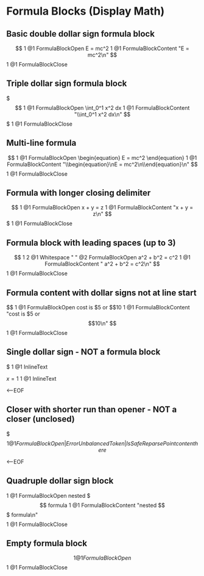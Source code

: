# Formula Blocks (Display Math)

## Basic double dollar sign formula block

$$
1
@1 FormulaBlockOpen
E = mc^2
1
@1 FormulaBlockContent "E = mc^2\n"
$$
1
@1 FormulaBlockClose

## Triple dollar sign formula block

$$$
1
@1 FormulaBlockOpen
\int_0^1 x^2 dx
1
@1 FormulaBlockContent "\\int_0^1 x^2 dx\n"
$$$
1
@1 FormulaBlockClose

## Multi-line formula

$$
1
@1 FormulaBlockOpen
\begin{equation}
E = mc^2
\end{equation}
1
@1 FormulaBlockContent "\\begin{equation}\nE = mc^2\n\\end{equation}\n"
$$
1
@1 FormulaBlockClose

## Formula with longer closing delimiter

$$
1
@1 FormulaBlockOpen
x + y = z
1
@1 FormulaBlockContent "x + y = z\n"
$$$
1
@1 FormulaBlockClose

## Formula block with leading spaces (up to 3)

  $$
1 2
@1 Whitespace "  "
@2 FormulaBlockOpen
  a^2 + b^2 = c^2
1
@1 FormulaBlockContent "  a^2 + b^2 = c^2\n"
  $$
1
@1 FormulaBlockClose

## Formula content with dollar signs not at line start

$$
1
@1 FormulaBlockOpen
cost is $5 or $$10
1
@1 FormulaBlockContent "cost is $5 or $$10\n"
$$
1
@1 FormulaBlockClose

## Single dollar sign - NOT a formula block

$
1
@1 InlineText

$x = 1$
1
@1 InlineText

<--EOF

## Closer with shorter run than opener - NOT a closer (unclosed)

$$$
1
@1 FormulaBlockOpen|ErrorUnbalancedToken|IsSafeReparsePoint
content here
$$

<--EOF

## Quadruple dollar sign block

$$$$
1
@1 FormulaBlockOpen
nested $$$ formula
1
@1 FormulaBlockContent "nested $$$ formula\n"
$$$$
1
@1 FormulaBlockClose

## Empty formula block

$$
1
@1 FormulaBlockOpen
$$
1
@1 FormulaBlockClose
